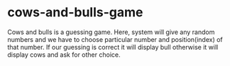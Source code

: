 # cows-and-bulls-game
Cows and bulls is a guessing game. Here, system will give any random numbers and we have to choose particular number and position(index) of that number.
If our guessing is correct it will display bull otherwise it will display cows and ask for other choice.
